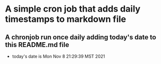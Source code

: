 A simple cron job that adds daily timestamps to markdown file
============================================================
## A chronjob run once daily adding today's date to this README.md file
* today's date is Mon Nov  8 21:29:39 MST 2021
